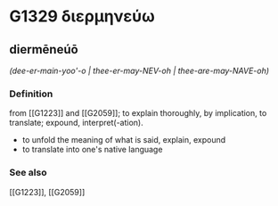 # G1329 διερμηνεύω

## diermēneúō

_(dee-er-main-yoo'-o | thee-er-may-NEV-oh | thee-are-may-NAVE-oh)_

### Definition

from [[G1223]] and [[G2059]]; to explain thoroughly, by implication, to translate; expound, interpret(-ation).

- to unfold the meaning of what is said, explain, expound
- to translate into one's native language

### See also

[[G1223]], [[G2059]]

